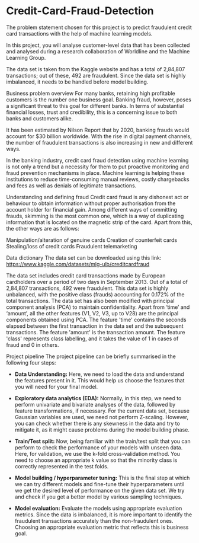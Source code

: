 # Credit-Card-Fraud-Detection

The problem statement chosen for this project is to predict fraudulent credit card transactions with the help of machine learning models.

 

In this project, you will analyse customer-level data that has been collected and analysed during a research collaboration of Worldline and the Machine Learning Group. 

 

The data set is taken from the Kaggle website and has a total of 2,84,807 transactions; out of these, 492 are fraudulent. Since the data set is highly imbalanced, it needs to be handled before model building.

 

Business problem overview
For many banks, retaining high profitable customers is the number one business goal. Banking fraud, however, poses a significant threat to this goal for different banks. In terms of substantial financial losses, trust and credibility, this is a concerning issue to both banks and customers alike.


It has been estimated by Nilson Report that by 2020, banking frauds would account for $30 billion worldwide. With the rise in digital payment channels, the number of fraudulent transactions is also increasing in new and different ways. 

 

In the banking industry, credit card fraud detection using machine learning is not only a trend but a necessity for them to put proactive monitoring and fraud prevention mechanisms in place. Machine learning is helping these institutions to reduce time-consuming manual reviews, costly chargebacks and fees as well as denials of legitimate transactions.

 

Understanding and defining fraud
Credit card fraud is any dishonest act or behaviour to obtain information without proper authorisation from the account holder for financial gain. Among different ways of committing frauds, skimming is the most common one, which is a way of duplicating information that is located on the magnetic strip of the card. Apart from this, the other ways are as follows:

Manipulation/alteration of genuine cards
Creation of counterfeit cards
Stealing/loss of credit cards
Fraudulent telemarketing
 

Data dictionary
The data set can be downloaded using this link: https://www.kaggle.com/datasets/mlg-ulb/creditcardfraud

 

The data set includes credit card transactions made by European cardholders over a period of two days in September 2013. Out of a total of 2,84,807 transactions, 492 were fraudulent. This data set is highly unbalanced, with the positive class (frauds) accounting for 0.172% of the total transactions. The data set has also been modified with principal component analysis (PCA) to maintain confidentiality. Apart from ‘time’ and ‘amount’, all the other features (V1, V2, V3, up to V28) are the principal components obtained using PCA. The feature 'time' contains the seconds elapsed between the first transaction in the data set and the subsequent transactions. The feature 'amount' is the transaction amount. The feature 'class' represents class labelling, and it takes the value of 1 in cases of fraud and 0 in others.

 

Project pipeline
The project pipeline can be briefly summarised in the following four steps:

* __Data Understanding:__ Here, we need to load the data and understand the features present in it. This would help us choose the features that you will need for your final model.

* __Exploratory data analytics (EDA):__ Normally, in this step, we need to perform univariate and bivariate analyses of the data, followed by feature transformations, if necessary. For the current data set, because Gaussian variables are used, we need not perform Z-scaling. However, you can check whether there is any skewness in the data and try to mitigate it, as it might cause problems during the model building phase.

* __Train/Test split:__ Now, being familiar with the train/test split that you can perform to check the performance of your models with unseen data. Here, for validation, we use the k-fold cross-validation method. You need to choose an appropriate k value so that the minority class is correctly represented in the test folds.

* __Model building / hyperparameter tuning:__ This is the final step at which we can try different models and fine-tune their hyperparameters until we get the desired level of performance on the given data set. We try and check if you get a better model by various sampling techniques.

* __Model evaluation:__ Evaluate the models using appropriate evaluation metrics. Since the data is imbalanced, it is more important to identify the fraudulent transactions accurately than the non-fraudulent ones. Choosing an appropriate evaluation metric that reflects this is business goal.

